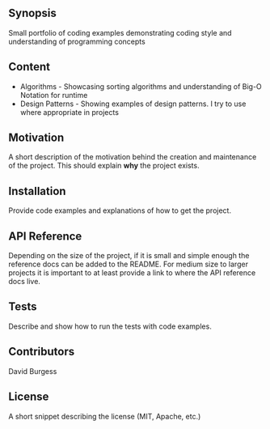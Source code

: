 ## Synopsis

Small portfolio of coding examples demonstrating coding style and understanding of programming concepts

## Content

- Algorithms - Showcasing sorting algorithms and understanding of Big-O Notation for runtime
- Design Patterns - Showing examples of design patterns.  I try to use where appropriate in projects

## Motivation

A short description of the motivation behind the creation and maintenance of the project. This should explain **why** the project exists.

## Installation

Provide code examples and explanations of how to get the project.

## API Reference

Depending on the size of the project, if it is small and simple enough the reference docs can be added to the README. For medium size to larger projects it is important to at least provide a link to where the API reference docs live.

## Tests

Describe and show how to run the tests with code examples.

## Contributors

David Burgess

## License

A short snippet describing the license (MIT, Apache, etc.)
